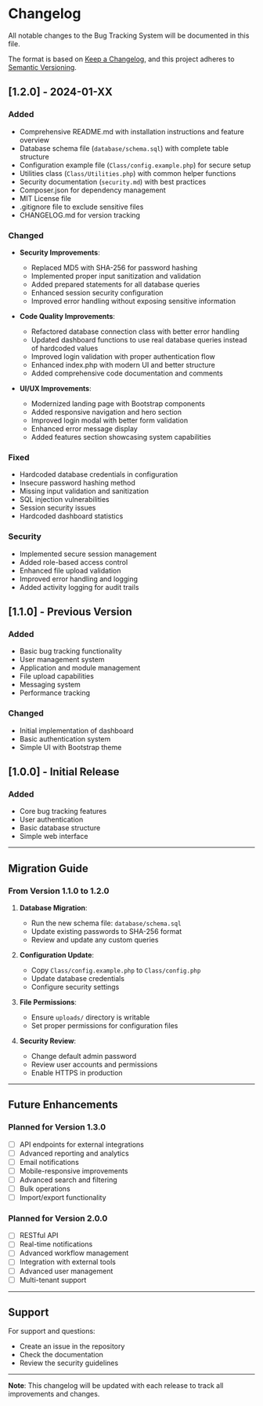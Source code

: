 # Changelog

All notable changes to the Bug Tracking System will be documented in this file.

The format is based on [Keep a Changelog](https://keepachangelog.com/en/1.0.0/),
and this project adheres to [Semantic Versioning](https://semver.org/spec/v2.0.0.html).

## [1.2.0] - 2024-01-XX

### Added
- Comprehensive README.md with installation instructions and feature overview
- Database schema file (`database/schema.sql`) with complete table structure
- Configuration example file (`Class/config.example.php`) for secure setup
- Utilities class (`Class/Utilities.php`) with common helper functions
- Security documentation (`security.md`) with best practices
- Composer.json for dependency management
- MIT License file
- .gitignore file to exclude sensitive files
- CHANGELOG.md for version tracking

### Changed
- **Security Improvements**:
  - Replaced MD5 with SHA-256 for password hashing
  - Implemented proper input sanitization and validation
  - Added prepared statements for all database queries
  - Enhanced session security configuration
  - Improved error handling without exposing sensitive information

- **Code Quality Improvements**:
  - Refactored database connection class with better error handling
  - Updated dashboard functions to use real database queries instead of hardcoded values
  - Improved login validation with proper authentication flow
  - Enhanced index.php with modern UI and better structure
  - Added comprehensive code documentation and comments

- **UI/UX Improvements**:
  - Modernized landing page with Bootstrap components
  - Added responsive navigation and hero section
  - Improved login modal with better form validation
  - Enhanced error message display
  - Added features section showcasing system capabilities

### Fixed
- Hardcoded database credentials in configuration
- Insecure password hashing method
- Missing input validation and sanitization
- SQL injection vulnerabilities
- Session security issues
- Hardcoded dashboard statistics

### Security
- Implemented secure session management
- Added role-based access control
- Enhanced file upload validation
- Improved error handling and logging
- Added activity logging for audit trails

## [1.1.0] - Previous Version

### Added
- Basic bug tracking functionality
- User management system
- Application and module management
- File upload capabilities
- Messaging system
- Performance tracking

### Changed
- Initial implementation of dashboard
- Basic authentication system
- Simple UI with Bootstrap theme

## [1.0.0] - Initial Release

### Added
- Core bug tracking features
- User authentication
- Basic database structure
- Simple web interface

---

## Migration Guide

### From Version 1.1.0 to 1.2.0

1. **Database Migration**:
   - Run the new schema file: `database/schema.sql`
   - Update existing passwords to SHA-256 format
   - Review and update any custom queries

2. **Configuration Update**:
   - Copy `Class/config.example.php` to `Class/config.php`
   - Update database credentials
   - Configure security settings

3. **File Permissions**:
   - Ensure `uploads/` directory is writable
   - Set proper permissions for configuration files

4. **Security Review**:
   - Change default admin password
   - Review user accounts and permissions
   - Enable HTTPS in production

---

## Future Enhancements

### Planned for Version 1.3.0
- [ ] API endpoints for external integrations
- [ ] Advanced reporting and analytics
- [ ] Email notifications
- [ ] Mobile-responsive improvements
- [ ] Advanced search and filtering
- [ ] Bulk operations
- [ ] Import/export functionality

### Planned for Version 2.0.0
- [ ] RESTful API
- [ ] Real-time notifications
- [ ] Advanced workflow management
- [ ] Integration with external tools
- [ ] Advanced user management
- [ ] Multi-tenant support

---

## Support

For support and questions:
- Create an issue in the repository
- Check the documentation
- Review the security guidelines

---

**Note**: This changelog will be updated with each release to track all improvements and changes.